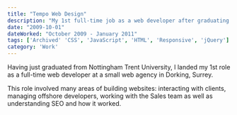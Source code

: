 ```yaml
---
title: "Tempo Web Design"
description: "My 1st full-time job as a web developer after graduating from University. A small agency based in Dorking that specialised in SEO and Web."
date: "2009-10-01"
dateWorked: "October 2009 - January 2011"
tags: ['Archived' 'CSS', 'JavaScript', 'HTML', 'Responsive', 'jQuery']
category: 'Work'
---
```


Having just graduated from Nottingham Trent University, I landed my 1st role as a full-time web developer at a small web agency in Dorking, Surrey.

This role involved many areas of building websites: interacting with clients, managing offshore developers, working with the Sales team as well as understanding SEO and how it worked.